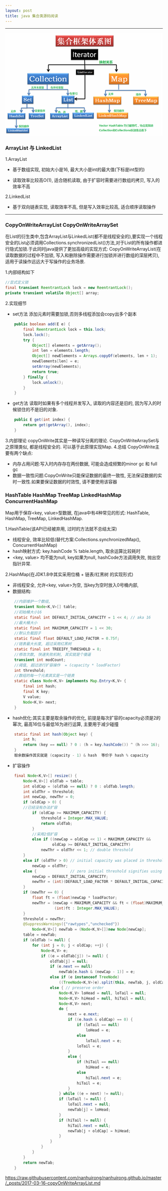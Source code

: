 ```yaml
---
layout: post
title: java 集合类源码阅读
---
```

***

![](java集合类框架图.png)
### ArrayList 与 LinkedList

1.ArrayList
+ 基于数组实现, 初始大小是16, 最大大小是int的最大值(下标是int型的)

+ 读取效率比较高O(1), 适合随机读取, 由于扩容时需要进行数组的拷贝, 写入的效率不高

2.LinkedList
+ 基于双向链表实现, 读取效率不高, 但是写入效率比较高, 适合顺序读取操作

***

### CopyOnWriteArrayList CopyOnWriteArraySet


在List的衍生类中,包含ArrayList与LinkedList(都不是线程安全的),要实现一个线程安全的List必须调用Collections.synchronizedList()方法,对于List的所有操作都进行隐式加锁.于此同时java提供了更加高级的实现方式: CopyOnWriteArrayList(在读取数据的过程中不加锁, 写入和删除操作需要进行加锁并进行数组的深层拷贝),适用于读操作远远大于写操作的业务场景.

1.内部结构如下

```java
//显式定义锁
final transient ReentrantLock lock = new ReentrantLock();
private transient volatile Object[] array;
```

2.实现细节
+ set方法
添加元素时需要加锁,否则多线程添加会copy出多个副本
```java
    public boolean add(E e) {
        final ReentrantLock lock = this.lock;
        lock.lock();
        try {
            Object[] elements = getArray();
            int len = elements.length;
            Object[] newElements = Arrays.copyOf(elements, len + 1);
            newElements[len] = e;
            setArray(newElements);
            return true;
        } finally {
            lock.unlock();
        }
    }
```

+ get方法
读取时如果有多个线程并发写入, 读取的内容还是旧的, 因为写入的时候锁住的不是旧的对象.
```java
    public E get(int index) {
        return get(getArray(), index);
    }
```

3.内部理论
copyOnWrite其实是一种读写分离的理论.
CopyOnWriteArraySet与之原理类似, 都是线程安全的.
可以基于此原理实现Map.
4.总结
CopyOnWrite主要有两个缺点:
+ 内存占用问题:写入时内存存在两份数据, 可能会造成频繁的minor gc 和 full gc
+ 数据一致性问题:CopyOnWrite只能保证数据的最终一致性, 无法保证数据的实时一致性.如果要保证数据的时效性, 请不要使用该容器

### HashTable HashMap TreeMap LinkedHashMap ConcurrentHashMap
Map用于保存<key, value>型数据, 在java中有4种常见的形式: HashTable, HashMap, TreeMap, LinkedHashMap.

1.HashTable(该API已经被弃用, 过时的方法就不总结太深)
+ 线程安全, 效率比较低(替代方案:Collections.synchronizedMap(), ConcurrentHashMap)
+ hash映射方式: key.hashCode % table.length, 取余运算比较耗时
+ <key, value> 均不能为null, key如果为null, hashCode方法调用失败, 抛出空指针异常.

2.HashMap(在JDK1.8中其实采用位桶 + 链表/红黑树 的实现形式)
+ 非线程安全, 允许<key, value>为空, 当key为空时放入0号桶内部,
+ 数据结构:
```java
    //内部维护一个数组,
    transient Node<K,V>[] table;
    //初始桶大小16
    static final int DEFAULT_INITIAL_CAPACITY = 1 << 4; // aka 16
    //最大桶大小
    static final int MAXIMUM_CAPACITY = 1 << 30;
    //默认负载因子
    static final float DEFAULT_LOAD_FACTOR = 0.75f;
    //链表最大长度, 超过采用红黑树
    static final int TREEIFY_THRESHOLD = 8;
    //修改次数, 快速失败机制, 其实就是个傻逼
    transient int modCount;
    //阈值, 超过进行扩容操作  = (capacity * loadFactor)
    int threshold;
    //数组的每一个元素其实是一个链表
    static class Node<K,V> implements Map.Entry<K,V> {
        final int hash;
        final K key;
        V value;
        Node<K,V> next;
    }
```
+ hash优化:其实主要是取余操作的优化, 前提是每次扩容的capacity必须是2的幂次, 最高16位与最低16为进行运算, 主要用于减少碰撞
```java
    static final int hash(Object key) {
        int h;
        return (key == null) ? 0 : (h = key.hashCode()) ^ (h >>> 16);
    }
    取余数操作其实就是 (capacity - 1) & hash  等价于 hash % capacity
```
+ 扩容操作
```java
    final Node<K,V>[] resize() {
        Node<K,V>[] oldTab = table;
        int oldCap = (oldTab == null) ? 0 : oldTab.length;
        int oldThr = threshold;
        int newCap, newThr = 0;
        if (oldCap > 0) {
        //已经没有办法扩容
            if (oldCap >= MAXIMUM_CAPACITY) {
                threshold = Integer.MAX_VALUE;
                return oldTab;
            }
            //采用2倍扩容
            else if ((newCap = oldCap << 1) < MAXIMUM_CAPACITY &&
                     oldCap >= DEFAULT_INITIAL_CAPACITY)
                newThr = oldThr << 1; // double threshold
        }
        else if (oldThr > 0) // initial capacity was placed in threshold
            newCap = oldThr;
        else {               // zero initial threshold signifies using defaults
            newCap = DEFAULT_INITIAL_CAPACITY;
            newThr = (int)(DEFAULT_LOAD_FACTOR * DEFAULT_INITIAL_CAPACITY);
        }
        if (newThr == 0) {
            float ft = (float)newCap * loadFactor;
            newThr = (newCap < MAXIMUM_CAPACITY && ft < (float)MAXIMUM_CAPACITY ?
                      (int)ft : Integer.MAX_VALUE);
        }
        threshold = newThr;
        @SuppressWarnings({"rawtypes","unchecked"})
            Node<K,V>[] newTab = (Node<K,V>[])new Node[newCap];
        table = newTab;
        if (oldTab != null) {
            for (int j = 0; j < oldCap; ++j) {
                Node<K,V> e;
                if ((e = oldTab[j]) != null) {
                    oldTab[j] = null;
                    if (e.next == null)
                        newTab[e.hash & (newCap - 1)] = e;
                    else if (e instanceof TreeNode)
                        ((TreeNode<K,V>)e).split(this, newTab, j, oldCap);
                    else { // preserve order
                        Node<K,V> loHead = null, loTail = null;
                        Node<K,V> hiHead = null, hiTail = null;
                        Node<K,V> next;
                        do {
                            next = e.next;
                            if ((e.hash & oldCap) == 0) {
                                if (loTail == null)
                                    loHead = e;
                                else
                                    loTail.next = e;
                                loTail = e;
                            }
                            else {
                                if (hiTail == null)
                                    hiHead = e;
                                else
                                    hiTail.next = e;
                                hiTail = e;
                            }
                        } while ((e = next) != null);
                        if (loTail != null) {
                            loTail.next = null;
                            newTab[j] = loHead;
                        }
                        if (hiTail != null) {
                            hiTail.next = null;
                            newTab[j + oldCap] = hiHead;
                        }
                    }
                }
            }
        }
        return newTab;
    }
```

https://raw.githubusercontent.com/nanhuirong/nanhuirong.github.io/master/_posts/2017-03-16-copyOnWriteArrayList.md



